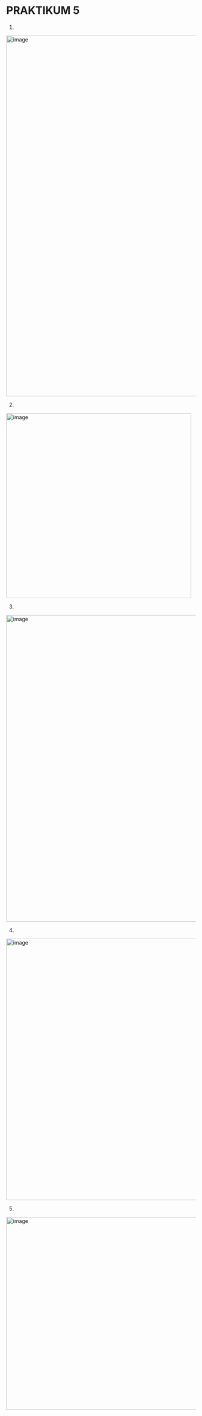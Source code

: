 # PRAKTIKUM 5

1)  
<img width="960" alt="image" src="https://github.com/alexandravoit/ANDMETURVE-2024/assets/145194484/5578c0b3-13a4-4509-aef2-dd5ffe8955b3">

2)  
<img width="492" alt="image" src="https://github.com/alexandravoit/ANDMETURVE-2024/assets/145194484/58c939d5-eb3e-4921-aefe-33fe3e80022f">

3)
<img width="816" alt="image" src="https://github.com/alexandravoit/ANDMETURVE-2024/assets/145194484/66e1bb1f-4254-4e72-ae1a-ce246d4ec390">

4)  
<img width="696" alt="image" src="https://github.com/alexandravoit/ANDMETURVE-2024/assets/145194484/007e580a-6ce0-43ce-a1ef-ea52a45c699f">

5)  
<img width="513" alt="image" src="https://github.com/alexandravoit/ANDMETURVE-2024/assets/145194484/eeb6ec02-8779-4230-937c-695d0dd4f52e">



